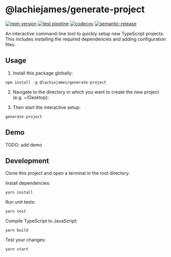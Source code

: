 # @lachiejames/generate-project

[![npm version](https://badge.fury.io/js/@lachiejames%2Fgenerate-project.svg)](https://badge.fury.io/js/@lachiejames%2Fgenerate-project)
[![test pipeline](https://github.com/lachiejames/generate-project/actions/workflows/test.yml/badge.svg)](https://github.com/lachiejames/generate-project/actions/workflows/test.yml)
[![codecov](https://codecov.io/gh/lachiejames/generate-project/branch/main/graph/badge.svg?token=L039OS3ULI)](https://codecov.io/gh/lachiejames/generate-project)
[![semantic-release](https://img.shields.io/badge/%20%20%F0%9F%93%A6%F0%9F%9A%80-semantic--release-e10079.svg)](https://github.com/semantic-release/semantic-release)

An interactive command-line tool to quickly setup new TypeScript projects. This includes installing the required dependencies and adding configuration files.

## Usage

1. Install this package globally:

```
npm install -g @lachiejames/generate-project
```

2. Navigate to the directory in which you want to create the new project (e.g. ~/Desktop):

3. Then start the interactive setup:

```
generate-project
```

## Demo

TODO: add demo

## Development

Clone this project and open a terminal in the root directory.

Install dependencies:

```
yarn install
```

Run unit tests:

```
yarn test
```

Compile TypeScript to JavaScript:

```
yarn build
```

Test your changes:

```
yarn start
```
